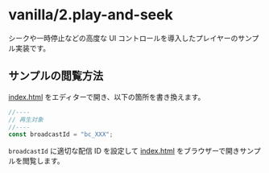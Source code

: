 # vanilla/2.play-and-seek

シークや一時停止などの高度な UI コントロールを導入したプレイヤーのサンプル実装です。

## サンプルの閲覧方法

[index.html](./index.html) をエディターで開き、以下の箇所を書き換えます。

```javascript
//----
// 再生対象
//----
const broadcastId = "bc_XXX";
```

`broadcastId` に適切な配信 ID を設定して [index.html](./index.html) をブラウザーで開きサンプルを閲覧します。
